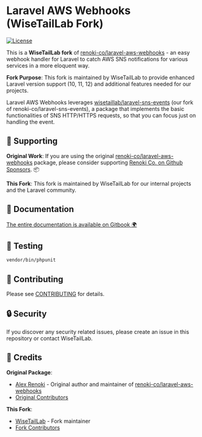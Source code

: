 Laravel AWS Webhooks (WiseTailLab Fork)
=======================================

[![License](https://poser.pugx.org/renoki-co/laravel-aws-webhooks/license)](https://packagist.org/packages/renoki-co/laravel-aws-webhooks)

This is a **WiseTailLab fork** of [renoki-co/laravel-aws-webhooks](https://github.com/renoki-co/laravel-aws-webhooks) - an easy webhook handler for Laravel to catch AWS SNS notifications for various services in a more eloquent way.

**Fork Purpose**: This fork is maintained by WiseTailLab to provide enhanced Laravel version support (10, 11, 12) and additional features needed for our projects.

Laravel AWS Webhooks leverages [wisetaillab/laravel-sns-events](https://github.com/wisetaillab/laravel-sns-events) (our fork of renoki-co/laravel-sns-events), a package that implements the basic functionalities of SNS HTTP/HTTPS requests, so that you can focus just on handling the event.

## 🤝 Supporting

**Original Work**: If you are using the original [renoki-co/laravel-aws-webhooks](https://github.com/renoki-co/laravel-aws-webhooks) package, please consider supporting [Renoki Co. on Github Sponsors](https://github.com/sponsors/rennokki). 📦

**This Fork**: This fork is maintained by WiseTailLab for our internal projects and the Laravel community.

## 📃 Documentation

[The entire documentation is available on Gitbook 🌍](https://laravel-sns-events.renoki.org/aws-webhooks/introduction)

## 🐛 Testing

``` bash
vendor/bin/phpunit
```

## 🤝 Contributing

Please see [CONTRIBUTING](CONTRIBUTING.md) for details.

## 🔒  Security

If you discover any security related issues, please create an issue in this repository or contact WiseTailLab.

## 🎉 Credits

**Original Package**:
- [Alex Renoki](https://github.com/rennokki) - Original author and maintainer of [renoki-co/laravel-aws-webhooks](https://github.com/renoki-co/laravel-aws-webhooks)
- [Original Contributors](https://github.com/renoki-co/laravel-aws-webhooks/contributors)

**This Fork**:
- [WiseTailLab](https://github.com/wisetaillab) - Fork maintainer
- [Fork Contributors](../../contributors)
